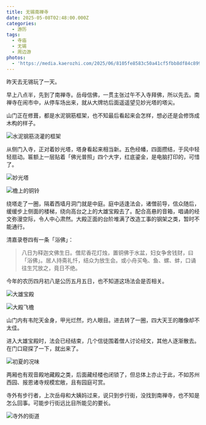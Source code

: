```yaml
---
title: 无锡南禅寺
date: 2025-05-08T02:48:00.000Z
categories:
  - 游历
tags:
  - 寺庙
  - 无锡
  - 周边游
photos:
  - 'https://media.kaerozhi.com/2025/06/8105fe8583c50a41cf5fbb8df84c8999.webp'
---
```

昨天去无锡玩了一天。

早上八点半，先到了南禅寺。岳母信佛，一贯主张过午不入寺拜佛，所以先去。南禅寺在闹市中，从停车场出来，就从大牌坊后面遥遥望见妙光塔的塔尖。

山门正在修葺，都是水泥钢筋框架，也不知最后看起来会怎样，想必还是会修饰成木构的样子。

![水泥钢筋浇灌的框架](https://media.kaerozhi.com/2025/06/8ff984b8d3ca5e21ff51f3905de8fc86.webp)

从侧门入寺，正对着妙光塔，塔身看起来相当新。五色经幡，四面攒结，于风中轻轻扇动。匾额上一层贴着「佛光普照」四个大字，红底鎏金，是电脑打印的，可惜了。

![妙光塔](https://media.kaerozhi.com/2025/06/2a5703a7fab88ef4a1defb97956c74cc.webp)

![檐上的铜铃](https://media.kaerozhi.com/2025/06/a6b548571b39fe549ed7b9716a51792b.webp)

绕塔走了一圈，隔着西墙月洞门就是中庭。庭中适逢法会，诸僧前导，信众随后，缓缓步上侧面的楼梯，绕向高台之上的大雄宝殿去了。配合高悬的音箱，唱诵的经文弥漫空际，令人中心肃然。大殿正面的台阶堆满了改造工事的钢架之类，暂时不能通行。

清嘉录卷四有一条「浴佛」：

> 八日为释迦文佛生日。僧尼香花灯烛，置铜佛于水盆，妇女争舍钱财，曰「浴佛」。居人持斋礼忏，结众为放生会。或小舟买龟、鱼、螺、蚌，口诵往生咒放之，竟日不绝。

今年的农历四月初八是公历五月五日，也不知道这场法会是否相关。

![大雄宝殿](https://media.kaerozhi.com/2025/06/5e5307f691945100e618463d99ec84d0.webp)

![大殿飞檐](https://media.kaerozhi.com/2025/06/d85fe460cd19f4a6d57c92943f39994d.webp)

山门内有韦陀天金身，甲光烂然，灼人眼目。进去转了一圈，四大天王的雕像却不太佳。

进入大雄宝殿时，法会已经结束，几个信徒围着僧人讨论经文，其他人逐渐散去。在门口窥探了一下，就出来了。

![初夏的况味](https://media.kaerozhi.com/2025/06/70d73799531e2b643350e5d52af24891.webp)

两厢也有观音殿地藏殿之类，后面藏经楼也闭锁了，但总体上亦止于此，不如苏州西园、报恩诸寺规模宏敞，且有园庭可赏。

寺外有步行者，上次岳母和大姨妈过来，说只到步行街，没找到南禅寺，也不知是怎么回事。可能步行街远比目所能见的要长。

![寺外的街道](https://media.kaerozhi.com/2025/06/aab674ae7edde23b5041180431f868d1.webp)


